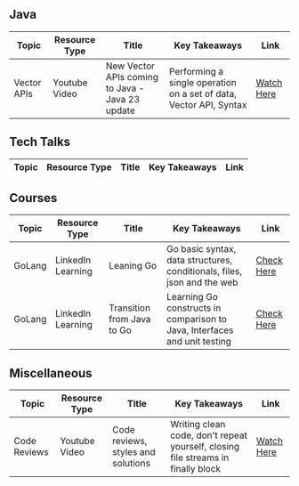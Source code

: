 ## Java

| Topic                    | Resource Type     | Title                            | Key Takeaways                                    | Link                              |
|--------------------------|-------------------|----------------------------------|--------------------------------------------------|-----------------------------------
| Vector APIs             | Youtube Video     |New Vector APIs coming to Java - Java 23 update | Performing a single operation on a set of data, Vector API, Syntax | [Watch Here](https://www.youtube.com/watch?v=H_58SyQfl_U)

## Tech Talks
| Topic                    | Resource Type     | Title                            | Key Takeaways                                    | Link                              |
|--------------------------|-------------------|----------------------------------|--------------------------------------------------|-----------------------------------
 

## Courses
| Topic                    | Resource Type     | Title                            | Key Takeaways                                    | Link                              |
|--------------------------|-------------------|----------------------------------|--------------------------------------------------|-----------------------------------
| GoLang             | LinkedIn Learning     |Leaning Go | Go basic syntax, data structures, conditionals, files, json and the web | [Check Here](https://www.linkedin.com/learning/learning-go-8399317/develop-basic-programs-with-go)
| GoLang             | LinkedIn Learning     |Transition from Java to Go | Learning Go constructs in comparison to Java, Interfaces and unit testing | [Check Here](https://www.linkedin.com/learning/transition-from-java-to-go/intro)



## Miscellaneous

| Topic                    | Resource Type     | Title                            | Key Takeaways                                    | Link                              |
|--------------------------|-------------------|----------------------------------|--------------------------------------------------|-----------------------------------
| Code Reviews             | Youtube Video     |Code reviews, styles and solutions | Writing clean code, don't repeat yourself, closing file streams in finally block | [Watch Here](https://www.youtube.com/watch?v=mRpmf5pNHqY)
